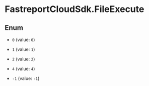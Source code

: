 # FastreportCloudSdk.FileExecute

## Enum


* `0` (value: `0`)

* `1` (value: `1`)

* `2` (value: `2`)

* `4` (value: `4`)

* `-1` (value: `-1`)


